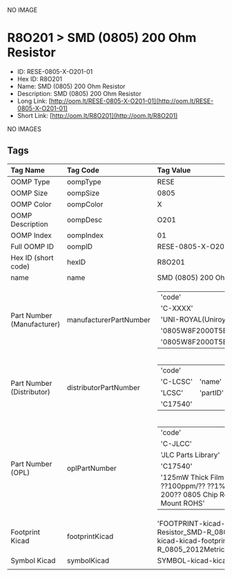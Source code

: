 


  
NO IMAGE  
# R8O201 > SMD (0805) 200 Ohm Resistor

- ID: RESE-0805-X-O201-01
- Hex ID: R8O201
- Name: SMD (0805) 200 Ohm Resistor
- Description: SMD (0805) 200 Ohm Resistor
- Long Link: [http://oom.lt/RESE-0805-X-O201-01](http://oom.lt/RESE-0805-X-O201-01)
- Short Link: [http://oom.lt/R8O201](http://oom.lt/R8O201)
  
NO IMAGES  
## Tags
  

|Tag Name|Tag Code|Tag Value|
| :--- | :--- | :--- |
|OOMP Type|oompType|RESE|
|OOMP Size|oompSize|0805|
|OOMP Color|oompColor|X|
|OOMP Description|oompDesc|O201|
|OOMP Index|oompIndex|01|
|Full OOMP ID|oompID|RESE-0805-X-O201-01|
|Hex ID (short code)|hexID|R8O201|
|name|name|SMD (0805) 200 Ohm Resistor|
|Part Number (Manufacturer)|manufacturerPartNumber|<table><tr><td>'code'</td></tr><tr><td> 'C-XXXX'</td><td> 'name'</td></tr><tr><td> 'UNI-ROYAL(Uniroyal Elec)'</td><td> 'partID'</td></tr><tr><td> '0805W8F2000T5E'</td><td> 'partName'</td></tr><tr><td> '0805W8F2000T5E'</td></tr></table>|
|Part Number (Distributor)|distributorPartNumber|<table><tr><td>'code'</td></tr><tr><td> 'C-LCSC'</td><td> 'name'</td></tr><tr><td> 'LCSC'</td><td> 'partID'</td></tr><tr><td> 'C17540'</td></tr></table>|
|Part Number (OPL)|oplPartNumber|<table><tr><td>'code'</td></tr><tr><td> 'C-JLCC'</td><td> 'name'</td></tr><tr><td> 'JLC Parts Library'</td><td> 'partID'</td></tr><tr><td> 'C17540'</td><td> 'partName'</td></tr><tr><td> '125mW Thick Film Resistors 150V ??100ppm/?? ??1% -55??~+155?? 200?? 0805  Chip Resistor - Surface Mount ROHS'</td></tr></table>|
|Footprint Kicad|footprintKicad|'FOOTPRINT-kicad-kicad-footprints-Resistor_SMD-R_0805_2012Metric', 'FOOTPRINT-kicad-kicad-footprints-Resistor_SMD-R_0805_2012Metric_Pad1.18x1.45mm_HandSolder'|
|Symbol Kicad|symbolKicad|SYMBOL-kicad-kicad-symbols-Device-R|
||||
